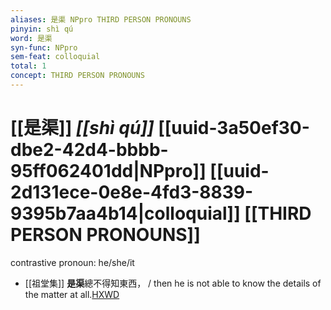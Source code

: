 ```yaml
---
aliases: 是渠 NPpro THIRD PERSON PRONOUNS
pinyin: shì qú
word: 是渠
syn-func: NPpro
sem-feat: colloquial
total: 1
concept: THIRD PERSON PRONOUNS 
---
```

# [[是渠]] *[[shì qú]]*  [[uuid-3a50ef30-dbe2-42d4-bbbb-95ff062401dd|NPpro]] [[uuid-2d131ece-0e8e-4fd3-8839-9395b7aa4b14|colloquial]] [[THIRD PERSON PRONOUNS]]
contrastive pronoun: he/she/it
 - [[祖堂集]] **是渠**總不得知東西， / then he is not able to know the details of the matter at all.[HXWD](https://hxwd.org/textview.html?location=KR6q0002_Yan_008-2131a.31)